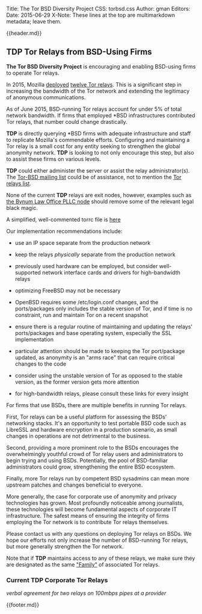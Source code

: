 Title: The Tor BSD Diversity Project
CSS: torbsd.css
Author: gman
Editors:
Date: 2015-06-29
X-Note: These lines at the top are multimarkdown metadata; leave them.

{{header.md}}

## TDP Tor Relays from BSD-Using Firms ##


__The Tor BSD Diversity Project__ is encouraging and enabling BSD-using firms to operate Tor relays.

In 2015, Mozilla [deployed](https://blog.mozilla.org/it/2015/01/28/deploying-tor-relays/) [twelve Tor relays](https://globe.torproject.org/#/search/query=mozilla). This is a significant step in increasing the bandwidth of the Tor network and extending the legitimacy of anonymous communications.

As of June 2015, BSD-running Tor relays account for under 5% of total network bandwidth. If firms that employed *BSD infrastructures contributed Tor relays, that number could change drastically.

__TDP__ is directly querying *BSD firms with adequate infrastructure and staff to replicate Mozilla's commendable efforts. Configuring and maintaining a Tor relay is a small cost for any entity seeking to strengthen the global anonymity network. __TDP__ is looking to not only encourage this step, but also to assist these firms on various levels.

__TDP__ could either administer the server or assist the relay administrator(s). The [Tor-BSD mailing list](http://lists.nycbug.org/mailman/listinfo/tor-bsd) could be of assistance, not to mention the [Tor relays list](https://lists.torproject.org/cgi-bin/mailman/listinfo/tor-relays).

None of the current __TDP__ relays are exit nodes, however, examples such as [the Bynum Law Office PLLC node](http://tor-exit.bynumlaw.net/) should remove some of the relevant legal black magic.

A simplified, well-commented torrc file is [here](torrc.txt)

Our implementation recommendations include:

* use an IP space separate from the production network

* keep the relays *physically* separate from the production network

* previously used hardware can be employed, but consider well-supported network interface cards and drivers for high-bandwidth relays

* optimizing FreeBSD may not be necessary

* OpenBSD requires some /etc/login.conf changes, and the ports/packages only includes the stable version of Tor, and if time is no constraint, run and maintain Tor on a recent snapshot

* ensure there is a regular routine of maintaining and updating the relays' ports/packages and base operating system, especially the SSL implementation

* particular attention should be made to keeping the Tor port/package updated, as anonymity is an "arms race" that can require critical changes to the code

* consider using the unstable version of Tor as opposed to the stable version, as the former version gets more attention

* for high-bandwidth relays, please consult these links for every insight

For firms that use BSDs, there are multiple benefits in running Tor relays.

First, Tor relays can be a useful platform for assessing the BSDs' networking stacks. It's an opportunity to test portable BSD code such as LibreSSL and hardware encryption in a production scenario, as small changes in operations are not detrimental to the business.

Second, providing a more prominent role to the BSDs encourages the overwhelmingly youthful crowd of Tor relay users and administrators to begin trying and using BSDs. Potentially, the pool of BSD-familiar administrators could grow, strengthening the entire BSD ecosystem.

Finally, more Tor relays run by competent BSD sysadmins can mean more upstream patches and changes beneficial to everyone.

More generally, the case for corporate use of anonymity and privacy technologies has grown. Most profoundly noticeable among journalists, these technologies will become fundamental aspects of corporate IT infrastructure. The safest means of ensuring the integrity of firms employing the Tor network is to contribute Tor relays themselves.

Please contact us with any questions on deploying Tor relays on BSDs. We hope our efforts not only increase the number of BSD-running Tor relays, but more generally strengthen the Tor network.

Note that if __TDP__ maintains access to any of these relays, we make sure they are designated as the same ["Family"](https://www.torproject.org/docs/tor-manual.html.en#NodeFamily) of associated Tor relays.

### Current TDP Corporate Tor Relays ###

*verbal agreement for two relays on 100mbps pipes at a provider*

{{footer.md}}
